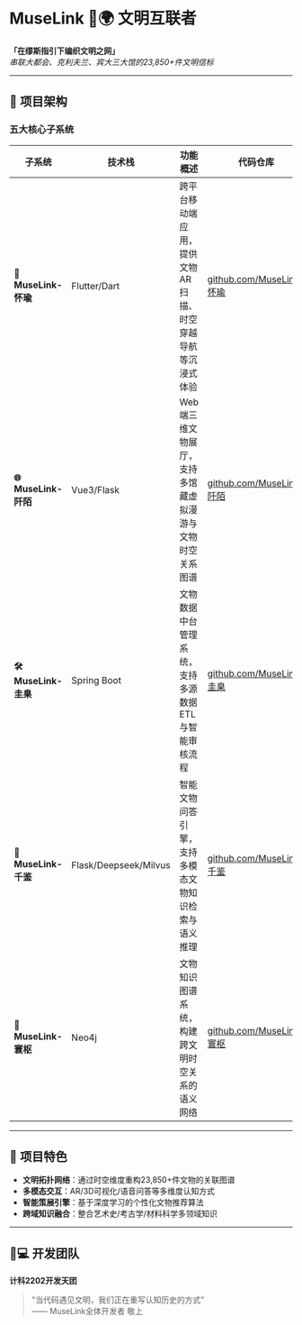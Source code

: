 # MuseLink 🎨🌍 文明互联者

**「在缪斯指引下编织文明之网」**  
*串联大都会、克利夫兰、宾大三大馆的23,850+件文明信标*

---

## 🚀 项目架构

### 五大核心子系统

| 子系统 | 技术栈 | 功能概述 | 代码仓库 |
|--------|--------|----------|----------|
| **📱 MuseLink-怀瑜** | Flutter/Dart | 跨平台移动端应用，提供文物AR扫描、时空穿越导航等沉浸式体验 | [github.com/MuseLink-怀瑜](https://) |
| **🌐 MuseLink-阡陌** | Vue3/Flask | Web端三维文物展厅，支持多馆藏虚拟漫游与文物时空关系图谱 | [github.com/MuseLink-阡陌](https://) |
| **🛠️ MuseLink-圭臬** | Spring Boot | 文物数据中台管理系统，支持多源数据ETL与智能审核流程 | [github.com/MuseLink-圭臬](https://) |
| **🤖 MuseLink-千鉴** | Flask/Deepseek/Milvus | 智能文物问答引擎，支持多模态文物知识检索与语义推理 | [github.com/MuseLink-千鉴]([https://](https://github.com/BUCT-2202-SE-project/MuseLink-QianJian-QA-System)) |
| **🧠 MuseLink-寰枢** | Neo4j | 文物知识图谱系统，构建跨文明时空关系的语义网络 | [github.com/MuseLink-寰枢](https://github.com/BUCT-2202-SE-project/MuseLink-HuanShu-Knowledge_Map) |

---

## 🌟 项目特色

- **文明拓扑网络**：通过时空维度重构23,850+件文物的关联图谱
- **多模态交互**：AR/3D可视化/语音问答等多维度认知方式
- **智能策展引擎**：基于深度学习的个性化文物推荐算法
- **跨域知识融合**：整合艺术史/考古学/材料科学多领域知识

---

## 👨💻 开发团队

**计科2202开发天团**  

> "当代码遇见文明，我们正在重写认知历史的方式"  
> —— MuseLink全体开发者 敬上
